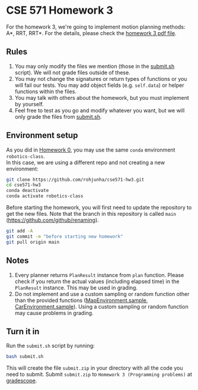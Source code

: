 # CSE 571 Homework 3
For the homework 3, we're going to implement motion planning methods: A*, RRT, RRT*.
For the details, please check the [homework 3 pdf file](https://courses.cs.washington.edu/courses/cse571/21sp/homeworks/hw3.pdf). 


## Rules ##
1. You may only modify the files we mention (those in the [submit.sh](submit.sh) script). We will not grade files outside of these.
1. You may not change the signatures or return types of functions or you will fail our tests. 
   You may add object fields (e.g. `self.data`) or helper functions within the files.
1. You may talk with others about the homework, but you must implement by yourself.
1. Feel free to test as you go and modify whatever you want, but we will only grade the files from [submit.sh](submit.sh).


## Environment setup ##
As you did in [Homework 0](https://github.com/fishbotics/uw-robotics-571-sp21/#homework-0-setup-conda-and-the-codebase), 
you may use the same `conda` environment `robotics-class`.   
In this case, we are using a different repo and not creating a new environment:

```bash
git clone https://github.com/rohjunha/cse571-hw3.git
cd cse571-hw3
conda deactivate
conda activate robotics-class
```

Before starting the homework, you will first need to update the repository to get the new files.
Note that the branch in this repository is called `main` (https://github.com/github/renaming).
```bash
git add -A
git commit -m "before starting new homework"
git pull origin main
```


## Notes ##
1. Every planner returns `PlanResult` instance from `plan` function. Please check if you return the actual values (including elapsed time) in the `PlanResult` instance. This may be used in grading.
1. Do not implement and use a custom sampling or random function other than the provided functions 
   ([MapEnvironment.sample](https://github.com/rohjunha/cse571-hw3/blob/main/environments/MapEnvironment.py#L29-L36),
   [CarEnvironment.sample](https://github.com/rohjunha/cse571-hw3/blob/main/environments/CarEnvironment.py#L40-L49)).
   Using a custom sampling or random function may cause problems in grading.


## Turn it in ##
Run the `submit.sh` script by running:

```bash
bash submit.sh
```

This will create the file `submit.zip` in your directory with all the code you need to submit.
Submit `submit.zip` to `Homework 3 (Programming problems)` at [gradescope](https://gradescope.com).
